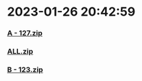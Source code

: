 # 2023-01-26 20:42:59

### [A - 127.zip](https://raw.githubusercontent.com/Sam5440/Genshin_Impact_Teleport_Files/main/ManualCollectPoint/OtherPoint/AutoArtifact/A%20-%20127.zip)

### [ALL.zip](https://raw.githubusercontent.com/Sam5440/Genshin_Impact_Teleport_Files/main/ManualCollectPoint/OtherPoint/AutoArtifact/ALL.zip)

### [B - 123.zip](https://raw.githubusercontent.com/Sam5440/Genshin_Impact_Teleport_Files/main/ManualCollectPoint/OtherPoint/AutoArtifact/B%20-%20123.zip)


